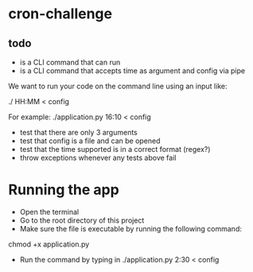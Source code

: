 # cron-challenge
## todo
- is a CLI command that can run
- is a CLI command that accepts  time as argument and config via pipe

We want to run your code on the command line using an input like: 

./<your app> HH:MM < config

For example: ./application.py 16:10 < config

- test that there are only 3 arguments
- test that config is a file and can be opened
- test that the time supported is in a correct format (regex?)
- throw exceptions whenever any tests above fail


# Running the app
- Open the terminal
- Go to the root directory of this project
- Make sure the file is executable by running the following command:

chmod +x application.py

- Run the command by typing in ./application.py 2:30 < config
